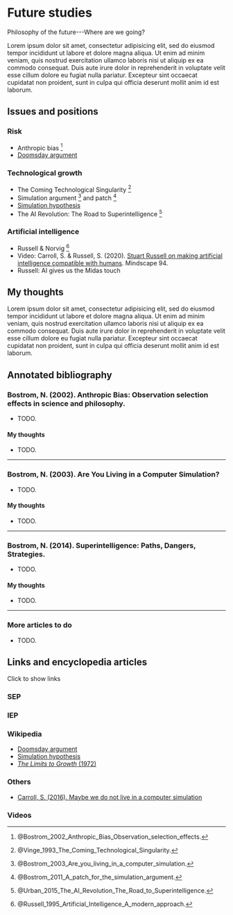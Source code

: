 Future studies
================================================================================

Philosophy of the future---Where are we going?

Lorem ipsum dolor sit amet, consectetur adipisicing elit, sed do eiusmod tempor
incididunt ut labore et dolore magna aliqua. Ut enim ad minim veniam, quis
nostrud exercitation ullamco laboris nisi ut aliquip ex ea commodo consequat.
Duis aute irure dolor in reprehenderit in voluptate velit esse cillum dolore
eu fugiat nulla pariatur. Excepteur sint occaecat cupidatat non proident,
sunt in culpa qui officia deserunt mollit anim id est laborum.


<!-- PAGETOC -->


Issues and positions
--------------------------------------------------------------------------------

### Risk

-   Anthropic bias [^Bostrom2002]
-   [Doomsday argument](https://en.wikipedia.org/wiki/Doomsday_argument)

[^Bostrom2002]: @Bostrom_2002_Anthropic_Bias_Observation_selection_effects\.


### Technological growth

-   The Coming Technological Singularity [^Vinge1993]
-   Simulation argument [^Bostrom2003] and patch [^Bostrom2011]
-   [Simulation hypothesis](https://en.wikipedia.org/wiki/Simulation_hypothesis)
-   The AI Revolution: The Road to Superintelligence [^WaitButWhy2015]

[^Bostrom2003]: @Bostrom_2003_Are_you_living_in_a_computer_simulation\.
[^Bostrom2011]: @Bostrom_2011_A_patch_for_the_simulation_argument\.
[^Vinge1993]: @Vinge_1993_The_Coming_Technological_Singularity\.
[^WaitButWhy2015]: @Urban_2015_The_AI_Revolution_The_Road_to_Superintelligence\.


### Artificial intelligence

-   Russell & Norvig [^Russell1995]
-   Video: Carroll, S. & Russell, S. (2020). [Stuart Russell on making artificial intelligence compatible with humans](https://www.youtube.com/watch?v=txGYG60TICA). Mindscape 94.
-   Russell: AI gives us the Midas touch

[^Russell1995]: @Russell_1995_Artificial_Intelligence_A_modern_approach\.


My thoughts
--------------------------------------------------------------------------------

Lorem ipsum dolor sit amet, consectetur adipisicing elit, sed do eiusmod tempor
incididunt ut labore et dolore magna aliqua. Ut enim ad minim veniam, quis
nostrud exercitation ullamco laboris nisi ut aliquip ex ea commodo consequat.
Duis aute irure dolor in reprehenderit in voluptate velit esse cillum dolore
eu fugiat nulla pariatur. Excepteur sint occaecat cupidatat non proident,
sunt in culpa qui officia deserunt mollit anim id est laborum.


Annotated bibliography
--------------------------------------------------------------------------------

### Bostrom, N. (2002). Anthropic Bias: Observation selection effects in science and philosophy.

-   TODO.

#### My thoughts

-   TODO.


--------------------------------------------------------------------------------

### Bostrom, N. (2003). Are You Living in a Computer Simulation?

-   TODO.

#### My thoughts

-   TODO.


--------------------------------------------------------------------------------

### Bostrom, N. (2014). Superintelligence: Paths, Dangers, Strategies.

-   TODO.

#### My thoughts

-   TODO.


--------------------------------------------------------------------------------

### More articles to do

-   TODO.


Links and encyclopedia articles
--------------------------------------------------------------------------------

<div class="clickmore"><a id="link:encyclopedia_articles" class="closed" onclick="toggle_more('encyclopedia_articles')">
Click to show links
</a></div>
<div id="encyclopedia_articles" class="more">

### SEP

### IEP

### Wikipedia

-   [Doomsday argument](https://en.wikipedia.org/wiki/Doomsday_argument)
-   [Simulation hypothesis](https://en.wikipedia.org/wiki/Simulation_hypothesis)
-   [*The Limits to Growth* (1972)](https://en.wikipedia.org/wiki/The_Limits_to_Growth)

### Others

-   [Carroll, S. (2016). Maybe we do not live in a computer simulation](http://www.preposterousuniverse.com/blog/2016/08/22/maybe-we-do-not-live-in-a-simulation-the-resolution-conundrum/)

### Videos

</div>

<!-- REFERENCES -->


